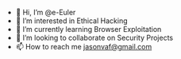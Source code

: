 - 👋 Hi, I’m @e-Euler
- 👀 I’m interested in Ethical Hacking
- 🌱 I’m currently learning Browser Exploitation
- 💞️ I’m looking to collaborate on Security Projects
- 📫 How to reach me jasonvaf@gmail.com

<!---
e-Euler/e-Euler is a ✨ special ✨ repository because its `README.md` (this file) appears on your GitHub profile.
You can click the Preview link to take a look at your changes.
--->
